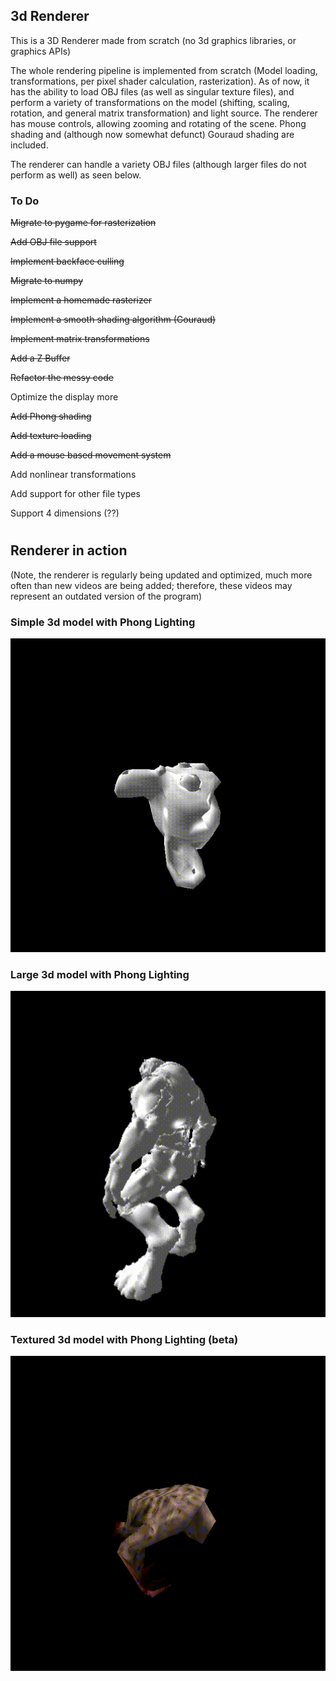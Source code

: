 ## 3d Renderer ##
This is a 3D Renderer made from scratch (no 3d graphics libraries, or graphics APIs)

The whole rendering pipeline is implemented from scratch (Model loading, transformations, per pixel shader calculation, rasterization). As of now, it has the ability to load OBJ files (as well as singular texture files), and perform a variety of transformations on the model (shifting, scaling, rotation, and general matrix transformation) and light source. The renderer has mouse controls, allowing zooming and rotating of the scene. Phong shading and (although now somewhat defunct) Gouraud shading are included. 

The renderer can handle a variety OBJ files (although larger files do not perform as well) as seen below.

### To Do ###

~~Migrate to pygame for rasterization~~

~~Add OBJ file support~~

~~Implement backface culling~~

~~Migrate to numpy~~

~~Implement a homemade rasterizer~~

~~Implement a smooth shading algorithm (Gouraud)~~

~~Implement matrix transformations~~

~~Add a Z Buffer~~

~~Refactor the messy code~~

Optimize the display more

~~Add Phong shading~~

~~Add texture loading~~

~~Add a mouse based movement system~~

Add nonlinear transformations

Add support for other file types

Support 4 dimensions (??)
# #
## Renderer in action ##
(Note, the renderer is regularly being updated and optimized, much more often than new videos are being added; therefore, these videos may represent an outdated version of the program)

### Simple 3d model with Phong Lighting ###
![](https://github.com/hdsjejgh/3dRenderer/blob/c4f40e6e428deed1e48a63de79caa2acc17bc139/media/phongkey.gif)
### Large 3d model with Phong Lighting ###
![](https://github.com/hdsjejgh/3dRenderer/blob/c4f40e6e428deed1e48a63de79caa2acc17bc139/media/hellkn.gif)
### Textured 3d model with Phong Lighting (beta) ###
![](https://github.com/hdsjejgh/3dRenderer/blob/c4f40e6e428deed1e48a63de79caa2acc17bc139/media/texturesworking.gif)


